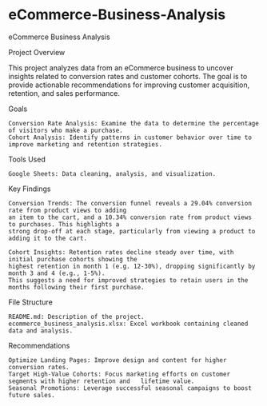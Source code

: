 # eCommerce-Business-Analysis

eCommerce Business Analysis

Project Overview

This project analyzes data from an eCommerce business to uncover insights related to conversion rates and customer cohorts.
The goal is to provide actionable recommendations for improving customer acquisition, retention, and sales performance.

Goals

    Conversion Rate Analysis: Examine the data to determine the percentage of visitors who make a purchase.
    Cohort Analysis: Identify patterns in customer behavior over time to improve marketing and retention strategies.

Tools Used

    Google Sheets: Data cleaning, analysis, and visualization.

Key Findings

    Conversion Trends: The conversion funnel reveals a 29.04% conversion rate from product views to adding 
    an item to the cart, and a 10.34% conversion rate from product views to purchases. This highlights a 
    strong drop-off at each stage, particularly from viewing a product to adding it to the cart.

    Cohort Insights: Retention rates decline steady over time, with initial purchase cohorts showing the
    highest retention in month 1 (e.g. 12-30%), dropping significantly by month 3 and 4 (e.g., 1-5%).
    This suggests a need for improved strategies to retain users in the months following their first purchase.

File Structure

    README.md: Description of the project.
    ecommerce_business_analysis.xlsx: Excel workbook containing cleaned data and analysis.

Recommendations

    Optimize Landing Pages: Improve design and content for higher conversion rates.
    Target High-Value Cohorts: Focus marketing efforts on customer segments with higher retention and 	lifetime value.
    Seasonal Promotions: Leverage successful seasonal campaigns to boost future sales.
